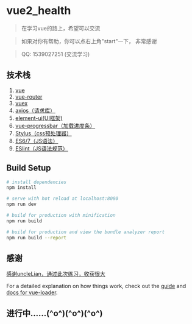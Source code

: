# vue2_health

> 在学习vue的路上，希望可以交流

> 如果对你有帮助，你可以点右上角"start"一下， 非常感谢

> QQ: 1539027251 (交流学习)

## 技术栈
1. [vue](https://cn.vuejs.org/v2/guide/)
2. [vue-router](https://router.vuejs.org/zh-cn/essentials/getting-started.html)
3. [vuex](https://vuex.vuejs.org/zh-cn/getting-started.html)
4. [axios（请求库）](https://github.com/axios/axios)
5. [element-ui(UI框架)](https://github.com/surmon-china/vue-awesome-swiper)
6. [vue-progressbar（加载进度条）](https://github.com/hilongjw/vue-progressbar)
7. [Stylus（css预处理器）](https://github.com/stylus/stylus)
8. [ES6/7（JS语法）](https://github.com/lukehoban/es6features)
9. [ESlint（JS语法规范）](https://github.com/standard/standard/blob/master/docs/RULES-zhcn.md)

## Build Setup

``` bash
# install dependencies
npm install

# serve with hot reload at localhost:8080
npm run dev

# build for production with minification
npm run build

# build for production and view the bundle analyzer report
npm run build --report
```
## 感谢
[感谢uncleLian，通过此次练习，收获很大](https://github.com/uncleLian/vue2-health)

For a detailed explanation on how things work, check out the [guide](http://vuejs-templates.github.io/webpack/) and [docs for vue-loader](http://vuejs.github.io/vue-loader).

## 进行中......(^o^)(^o^)(^o^)